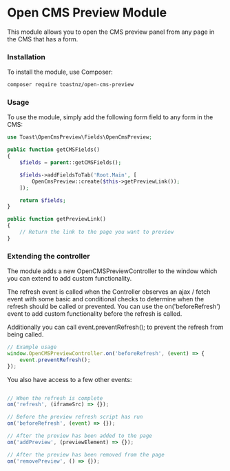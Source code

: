 # Open CMS Preview Module
This module allows you to open the CMS preview panel from any page in the CMS that has a form.

### Installation
To install the module, use Composer:

``` bash
composer require toastnz/open-cms-preview
```

### Usage
To use the module, simply add the following form field to any form in the CMS:

``` php
use Toast\OpenCmsPreview\Fields\OpenCmsPreview;

public function getCMSFields()
{
    $fields = parent::getCMSFields();

    $fields->addFieldsToTab('Root.Main', [
        OpenCmsPreview::create($this->getPreviewLink());
    ]);

    return $fields;
}

public function getPreviewLink()
{
    // Return the link to the page you want to preview
}
```

### Extending the controller
The module adds a new OpenCMSPreviewController to the window which you can extend to add custom functionality.

The refresh event is called when the Controller observes an ajax / fetch event with some basic and conditional checks to determine when the refresh should be called or prevented. You can use the on('beforeRefresh') event to add custom functionality before the refresh is called.

Additionally you can call event.preventRefresh(); to prevent the refresh from being called.

``` js
// Example usage
window.OpenCMSPreviewController.on('beforeRefresh', (event) => {
    event.preventRefresh();
});
```

You also have access to a few other events:

``` js

// When the refresh is complete
on('refresh', (iframeSrc) => {});

// Before the preview refresh script has run
on('beforeRefresh', (event) => {});

// After the preview has been added to the page
on('addPreview', (previewElement) => {});

// After the preview has been removed from the page
on('removePreview', () => {});
